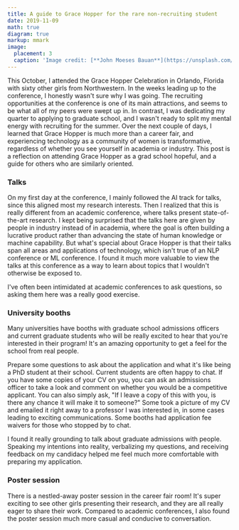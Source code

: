 ```yaml
---
title: A guide to Grace Hopper for the rare non-recruiting student
date: 2019-11-09
math: true
diagram: true
markup: mmark
image:
  placement: 3
  caption: 'Image credit: [**John Moeses Bauan**](https://unsplash.com/photos/OGZtQF8iC0g)'
---
```


This October, I attended the Grace Hopper Celebration in Orlando, Florida with sixty other girls from Northwestern. In the weeks leading up to the conference, I honestly wasn't sure why I was going. The recruiting opportunities at the conference is one of its main attractions, and seems to be what all of my peers were swept up in. In contrast, I was dedicating my quarter to applying to graduate school, and I wasn't ready to split my mental energy with recruiting for the summer. Over the next couple of days, I learned that Grace Hopper is much more than a career fair, and experiencing technology as a community of women is transformative, regardless of whether you see yourself in academia or industry. This post is a reflection on attending Grace Hopper as a grad school hopeful, and a guide for others who are similarly oriented.

### Talks
On my first day at the conference, I mainly followed the AI track for talks, since this aligned most my research interests. Then I realized that this is really different from an academic conference, where talks present state-of-the-art research. I kept being surprised that the talks here are given by people in industry instead of in academia, where the goal is often building a lucrative product rather than advancing the state of human knowledge or machine capability. But what's special about Grace Hopper is that their talks span all areas and applications of technology, which isn't true of an NLP conference or ML conference. I found it much more valuable to view the talks at this conference as a way to learn about topics that I wouldn't otherwise be exposed to.

I've often been intimidated at academic conferences to ask questions, so asking them here was a really good exercise.

### University booths
Many universities have booths with graduate school admissions officers and current graduate students who will be really excited to hear that you're interested in their program! It's an amazing opportunity to get a feel for the school from real people.

Prepare some questions to ask about the application and what it's like being a PhD student at their school. Current students are often happy to chat. If you have some copies of your CV on you, you can ask an admissions officer to take a look and comment on whether you would be a competitive applicant. You can also simply ask, "If I leave a copy of this with you, is there any chance it will make it to someone?" Some took a picture of my CV and emailed it right away to a professor I was interested in, in some cases leading to exciting communications. Some booths had application fee waivers for those who stopped by to chat.

I found it really grounding to talk about graduate admissions with people. Speaking my intentions into reality, verbalizing my questions, and receiving feedback on my candidacy helped me feel much more comfortable with preparing my application.

### Poster session
There is a nestled-away poster session in the career fair room! It's super exciting to see other girls presenting their research, and they are all really eager to share their work. Compared to academic conferences, I also found the poster session much more casual and conducive to conversation.
